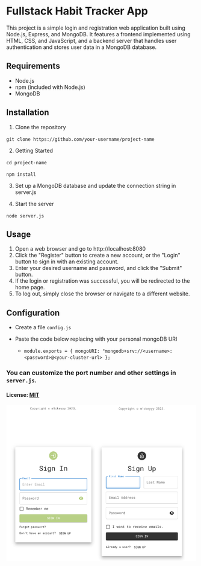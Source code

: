 # Fullstack Habit Tracker App

This project is a simple login and registration web application built using Node.js, Express, and MongoDB.
It features a frontend implemented using HTML, CSS, and JavaScript, and a backend server that handles user authentication and stores user data in a MongoDB database.

## Requirements

- Node.js
- npm (included with Node.js)
- MongoDB

## Installation

1. Clone the repository

`git clone https://github.com/your-username/project-name`

2. Getting Started

`cd project-name`

`npm install`

3. Set up a MongoDB database and update the connection string in server.js

4. Start the server

`node server.js`

## Usage

1. Open a web browser and go to http://localhost:8080
2. Click the "Register" button to create a new account, or the "Login" button to sign in with an existing account.
3. Enter your desired username and password, and click the "Submit" button.
4. If the login or registration was successful, you will be redirected to the home page.
5. To log out, simply close the browser or navigate to a different website.

## Configuration

- Create a file `config.js`

- Paste the code below replacing with your personal mongoDB URI

  - `module.exports = {
mongoURI:
	"mongodb+srv://<username>:<password>@<your-cluster-url>
};`

### You can customize the port number and other settings in `server.js`.

#### License: [MIT](https://github.com/m1ckeyyy/habit-tracker/blob/master/LICENSE)

![Overview Image](./overview.png)
